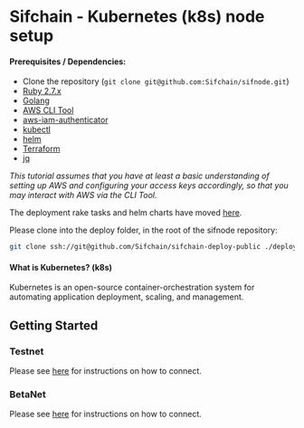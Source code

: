 # Sifchain - Kubernetes (k8s) node setup

#### Prerequisites / Dependencies:

- Clone the repository (`git clone git@github.com:Sifchain/sifnode.git`)
- [Ruby 2.7.x](https://www.ruby-lang.org/en/documentation/installation)
- [Golang](https://golang.org/doc/install)
- [AWS CLI Tool](https://aws.amazon.com/cli/)
- [aws-iam-authenticator](https://docs.aws.amazon.com/eks/latest/userguide/install-aws-iam-authenticator.html)
- [kubectl](https://docs.aws.amazon.com/eks/latest/userguide/install-kubectl.html)
- [helm](https://helm.sh/docs/intro/install)
- [Terraform](https://learn.hashicorp.com/tutorials/terraform/install-cli)
- [jq](https://stedolan.github.io/jq/download/)

_This tutorial assumes that you have at least a basic understanding of setting up AWS and configuring your access keys accordingly, so that you may interact with AWS via the CLI Tool._

The deployment rake tasks and helm charts have moved [here](https://github.com/Sifchain/sifchain-deploy-public).

Please clone into the deploy folder, in the root of the sifnode repository:

```bash
git clone ssh://git@github.com/Sifchain/sifchain-deploy-public ./deploy
```

#### What is Kubernetes? (k8s)

Kubernetes is an open-source container-orchestration system for automating application deployment, scaling, and management.

## Getting Started

### Testnet

Please see [here](https://github.com/Sifchain/sifnode/tree/develop/docs/chainOps/k8s/tutorials/testnet.md) for instructions on how to connect.

### BetaNet

Please see [here](https://github.com/Sifchain/sifnode/tree/develop/docs/chainOps/k8s/tutorials/betanet.md) for instructions on how to connect.
